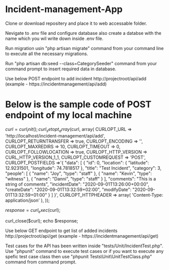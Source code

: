 # Incident-management-App
Clone or download repositery and place it to web accessable folder.

Nevigate to .env file and configure database also create a databse with the name which you wil write down inside .env file.

Run migration usin "php artisan migrate" command from your command line to execute all the necessary migrations.

Run "php artisan db:seed --class=CategorySeeder" command from your command prompt to insert required data in database.

Use below POST endpoint to add incident
http://projectroot/api/add (example - https://incidentmanagement/api/add)

# Below is the sample code of POST endpoint of my local machine

$curl = curl_init();
curl_setopt_array($curl, array(
  CURLOPT_URL => 'http://localhost/incident-management/api/add',
  CURLOPT_RETURNTRANSFER => true,
  CURLOPT_ENCODING => '',
  CURLOPT_MAXREDIRS => 10,
  CURLOPT_TIMEOUT => 0,
  CURLOPT_FOLLOWLOCATION => true,
  CURLOPT_HTTP_VERSION => CURL_HTTP_VERSION_1_1,
  CURLOPT_CUSTOMREQUEST => 'POST',
  CURLOPT_POSTFIELDS =>'{
    "data": [
        {
            "id": 0,
            "location": {
                "latitude": 12.9231501,
                "longitude": 74.7818517
            },
            "title": "Test Incident",
            "category": 3,
            "people": [
                {
                    "name": "Joy",
                    "type": "staff"
                },
                {
                    "name": "Kevin",
                    "type": "witness"
                },
                {
                    "name": "Danni",
                    "type": "staff"
                }
            ],
            "comments": "This is a string of comments",
            "incidentDate": "2020-09-01T13:26:00+00:00",
            "createDate": "2020-09-01T13:32:59+02:00",
            "modifyDate": "2020-09-01T13:32:59+01:00"
        }
    ]
}',
  CURLOPT_HTTPHEADER => array(
    'Content-Type: application/json'
  ),
));

$response = curl_exec($curl);

curl_close($curl);
echo $response;

Use below GET endpoint to get list of added incidents
http://projectroot/api/get (example - https://incidentmanagement/api/get)

Test cases for the API has been written inside "tests/Unit/IncidentTest.php". Use "phpunit" command to execute test cases or if you want to execute any spefic test case class then use "phpunit Tests\Unit\UnitTestClass.php" command from command prompt. 


